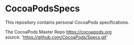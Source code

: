 # CocoaPodsSpecs
This repository contains personal CocoaPods specifications.  

The CocoaPods Master Repo https://cocoapods.org  
source: 'https://github.com/CocoaPods/Specs.git'  
